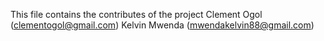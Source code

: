 This file contains the contributes of the project
Clement Ogol (clementogol@gmail.com)
Kelvin Mwenda (mwendakelvin88@gmail.com)